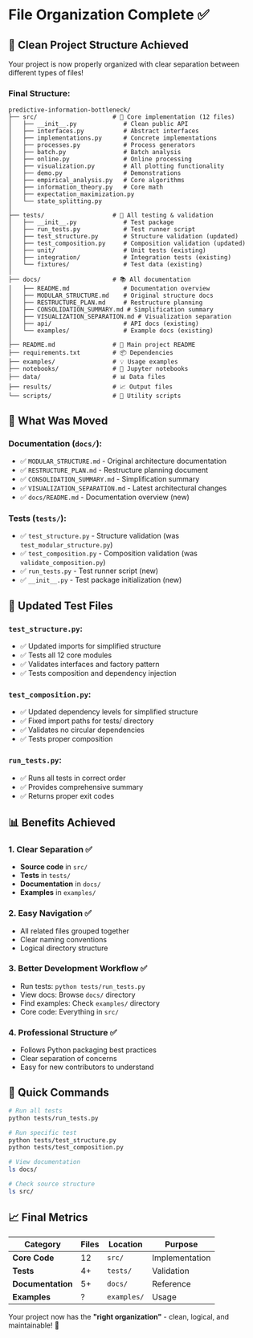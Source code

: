 # File Organization Complete ✅

## 📁 Clean Project Structure Achieved

Your project is now properly organized with clear separation between different types of files!

### Final Structure:

```
predictive-information-bottleneck/
├── src/                     # 🚀 Core implementation (12 files)
│   ├── __init__.py             # Clean public API
│   ├── interfaces.py           # Abstract interfaces
│   ├── implementations.py      # Concrete implementations
│   ├── processes.py            # Process generators
│   ├── batch.py                # Batch analysis
│   ├── online.py               # Online processing
│   ├── visualization.py        # All plotting functionality
│   ├── demo.py                 # Demonstrations
│   ├── empirical_analysis.py   # Core algorithms
│   ├── information_theory.py   # Core math
│   ├── expectation_maximization.py
│   └── state_splitting.py
│
├── tests/                   # 🧪 All testing & validation
│   ├── __init__.py             # Test package
│   ├── run_tests.py            # Test runner script
│   ├── test_structure.py       # Structure validation (updated)
│   ├── test_composition.py     # Composition validation (updated)
│   ├── unit/                   # Unit tests (existing)
│   ├── integration/            # Integration tests (existing)
│   └── fixtures/               # Test data (existing)
│
├── docs/                    # 📚 All documentation
│   ├── README.md               # Documentation overview
│   ├── MODULAR_STRUCTURE.md    # Original structure docs
│   ├── RESTRUCTURE_PLAN.md     # Restructure planning
│   ├── CONSOLIDATION_SUMMARY.md # Simplification summary
│   ├── VISUALIZATION_SEPARATION.md # Visualization separation
│   ├── api/                    # API docs (existing)
│   └── examples/               # Example docs (existing)
│
├── README.md                # 📖 Main project README
├── requirements.txt         # 📦 Dependencies
├── examples/                # 💡 Usage examples
├── notebooks/               # 📓 Jupyter notebooks
├── data/                    # 📊 Data files
├── results/                 # 📈 Output files
└── scripts/                 # 🔧 Utility scripts
```

## 🎯 What Was Moved

### Documentation (`docs/`):
- ✅ `MODULAR_STRUCTURE.md` - Original architecture documentation
- ✅ `RESTRUCTURE_PLAN.md` - Restructure planning document  
- ✅ `CONSOLIDATION_SUMMARY.md` - Simplification summary
- ✅ `VISUALIZATION_SEPARATION.md` - Latest architectural changes
- ✅ `docs/README.md` - Documentation overview (new)

### Tests (`tests/`):
- ✅ `test_structure.py` - Structure validation (was `test_modular_structure.py`)
- ✅ `test_composition.py` - Composition validation (was `validate_composition.py`)
- ✅ `run_tests.py` - Test runner script (new)
- ✅ `__init__.py` - Test package initialization (new)

## 🔧 Updated Test Files

### `test_structure.py`:
- ✅ Updated imports for simplified structure
- ✅ Tests all 12 core modules
- ✅ Validates interfaces and factory pattern
- ✅ Tests composition and dependency injection

### `test_composition.py`:
- ✅ Updated dependency levels for simplified structure
- ✅ Fixed import paths for tests/ directory
- ✅ Validates no circular dependencies
- ✅ Tests proper composition

### `run_tests.py`:
- ✅ Runs all tests in correct order
- ✅ Provides comprehensive summary
- ✅ Returns proper exit codes

## 📊 Benefits Achieved

### 1. **Clear Separation** ✅
- **Source code** in `src/`
- **Tests** in `tests/`  
- **Documentation** in `docs/`
- **Examples** in `examples/`

### 2. **Easy Navigation** ✅
- All related files grouped together
- Clear naming conventions
- Logical directory structure

### 3. **Better Development Workflow** ✅
- Run tests: `python tests/run_tests.py`
- View docs: Browse `docs/` directory
- Find examples: Check `examples/` directory
- Core code: Everything in `src/`

### 4. **Professional Structure** ✅
- Follows Python packaging best practices
- Clear separation of concerns
- Easy for new contributors to understand

## 🚀 Quick Commands

```bash
# Run all tests
python tests/run_tests.py

# Run specific test
python tests/test_structure.py
python tests/test_composition.py

# View documentation
ls docs/

# Check source structure
ls src/
```

## 📈 Final Metrics

| Category | Files | Location | Purpose |
|----------|-------|----------|---------|
| **Core Code** | 12 | `src/` | Implementation |
| **Tests** | 4+ | `tests/` | Validation |
| **Documentation** | 5+ | `docs/` | Reference |
| **Examples** | ? | `examples/` | Usage |

Your project now has the **"right organization"** - clean, logical, and maintainable! 🎉